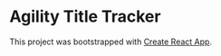 # Agility Title Tracker

This project was bootstrapped with [Create React App](https://github.com/facebook/create-react-app).
